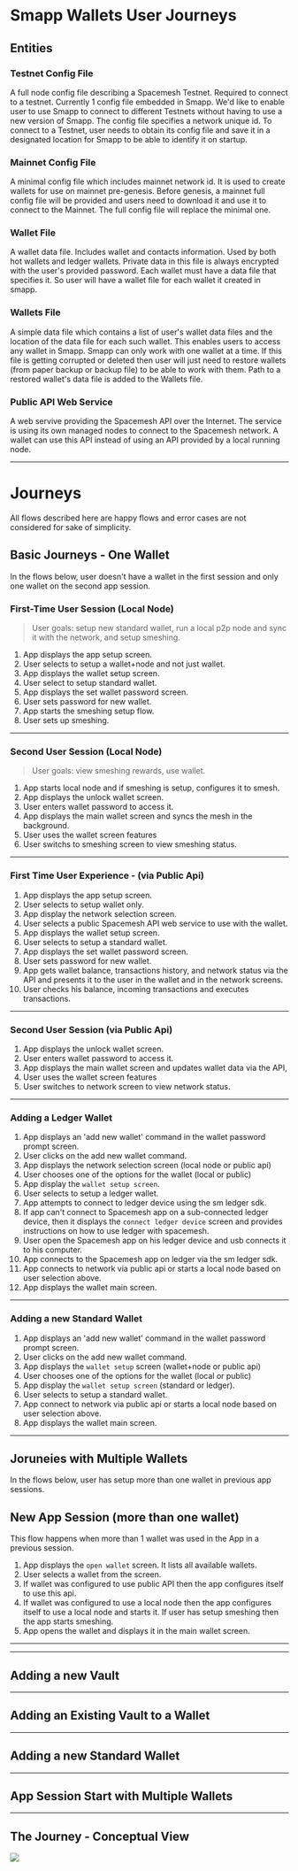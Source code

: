 # Smapp Wallets User Journeys

## Entities

### Testnet Config File
A full node config file describing a Spacemesh Testnet. Required to connect to a testnet. Currently 1 config file embedded in Smapp. We'd like to enable user to use Smapp to connect to different Testnets without having to use a new version of Smapp. The config file specifies a network unique id. To connect to a Testnet, user needs to obtain its config file and save it in a designated location for Smapp to be able to identify it on startup.

### Mainnet Config File
A minimal config file which includes mainnet network id. It is used to create wallets for use on mainnet pre-genesis. Before genesis, a mainnet full config file will be provided and users need to download it and use it to connect to the Mainnet. The full config file will replace the minimal one.

### Wallet File
A wallet data file. Includes wallet and contacts information. Used by both hot wallets and ledger wallets. Private data in this file is always encrypted with the user's provided password. Each wallet must have a data file that specifies it. So user will have a wallet file for each wallet it created in smapp.

### Wallets File
A simple data file which contains a list of user's wallet data files and the location of the data file for each such wallet. This enables users to access any wallet in Smapp. Smapp can only work with one wallet at a time.
If this file is getting corrupted or deleted then user will just need to restore wallets (from paper backup or backup file) to be able to work with them. Path to a restored wallet's data file is added to the Wallets file.

### Public API Web Service
A web servive providing the Spacemesh API over the Internet. The service is using its own managed nodes to connect to the Spacemesh network. A wallet can use this API instead of using an API provided by a local running node.

---------


# Journeys

All flows described here are happy flows and error cases are not considered for sake of simplicity.

## Basic Journeys - One Wallet

In the flows below, user doesn't have a wallet in the first session and only one wallet on the second app session.

### First-Time User Session (Local Node)
> User goals: setup new standard wallet, run a local p2p node and sync it with the network, and setup smeshing.

1. App displays the app setup screen.
1. User selects to setup a wallet+node and not just wallet.
1. App displays the wallet setup screen.
1. User select to setup standard wallet.
1. App displays the set wallet password screen.
1. User sets password for new wallet.
1. App starts the smeshing setup flow.
1. User sets up smeshing.

-----

### Second User Session (Local Node)

> User goals: view smeshing rewards, use wallet.

1. App starts local node and if smeshing is setup, configures it to smesh.
1. App displays the unlock wallet screen.
1. User enters wallet password to access it.
1. App displays the main wallet screen and syncs the mesh in the background.
1. User uses the wallet screen features
1. User switchs to smeshing screen to view smeshing status.

-----

### First Time User Experience - (via Public Api)

1. App displays the app setup screen.
1. User selects to setup wallet only.
1. App display the network selection screen.
1. User selects a public Spacemesh API web service to use with the wallet.
1. App displays the wallet setup screen.
1. User selects to setup a standard wallet.
1. App displays the set wallet password screen.
1. User sets password for new wallet.
1. App gets wallet balance, transactions history, and network status via the API and presents it to the user in the wallet and in the network screens.
1. User checks his balance, incoming transactions and executes transactions.

----

### Second User Session (via Public Api)

1. App displays the unlock wallet screen.
1. User enters wallet password to access it.
1. App displays the main wallet screen and updates wallet data via the API,
1. User uses the wallet screen features
1. User switches to network screen to view network status.

--------

### Adding a Ledger Wallet
1. App displays an 'add new wallet' command in the wallet password prompt screen.
1. User clicks on the add new wallet command.
1. App displays the network selection screen (local node or public api)
1. User chooses one of the options for the wallet (local or public)
1. App display the `wallet setup screen`.
1. User selects to setup a ledger wallet.
1. App attempts to connect to ledger device using the sm ledger sdk.
1. If app can't connect to Spacemesh app on a sub-connected ledger device, then it displays the `connect ledger device` screen and provides instructions on how to use ledger with spacemesh.
1. User open the Spacemesh app on his ledger device and usb connects it to his computer.
1. App connects to the Spacemesh app on ledger via the sm ledger sdk.
1. App connects to network via public api or starts a local node based on user selection above.
1. App displays the wallet main screen.

---------

### Adding a new Standard Wallet

1. App displays an 'add new wallet' command in the wallet password prompt screen.
1. User clicks on the add new wallet command.
1. App displays the `wallet setup` screen (wallet+node or public api)
1. User chooses one of the options for the wallet (local or public)
1. App display the `wallet setup screen` (standard or ledger).
1. User selects to setup a standard wallet.
1. App connect to network via public api or starts a local node based on user selection above.
1. App displays the wallet main screen.

--------

## Joruneies with Multiple Wallets

In the flows below, user has setup more than one wallet in previous app sessions.

## New App Session (more than one wallet)

This flow happens when more than 1 wallet was used in the App in a previous session.

1. App displays the `open wallet` screen. It lists all available wallets.
1. User selects a wallet from the screen.
1. If wallet was configured to use public API then the app configures itself to use this api.
1. If wallet was configured to use a local node then the app configures itself to use a local node and starts it. If user has setup smeshing then the app starts smeshing.
1. App opens the wallet and displays it in the main wallet screen.


--------

--------

## Adding a new Vault


----------

## Adding an Existing Vault to a Wallet

-----------

## Adding a new Standard Wallet

-----------

## App Session Start with Multiple Wallets

-----------



## The Journey - Conceptual View

![](/resources/wallets_usage_flows.png)

